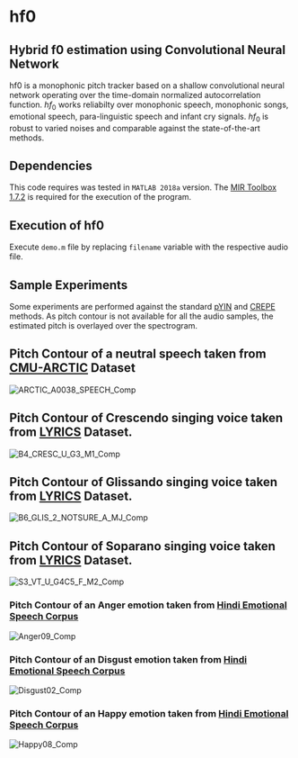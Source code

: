 # hf0
## Hybrid f0 estimation using Convolutional Neural Network

hf0 is a monophonic pitch tracker based on a shallow convolutional neural network operating over the time-domain normalized autocorrelation function. $hf_0$ works reliabilty over monophonic speech, monophonic songs, emotional speech, para-linguistic speech and infant cry signals. $hf_0$ is robust to varied noises and comparable against the state-of-the-art methods. 

## Dependencies

This code requires was tested in `MATLAB 2018a` version. The [MIR Toolbox 1.7.2](https://www.jyu.fi/hytk/fi/laitokset/mutku/en/research/materials/mirtoolbox) is required for the execution of the program.

## Execution of hf0
Execute `demo.m` file by replacing `filename` variable with the respective audio file.

## Sample Experiments
Some experiments are performed against the standard [pYIN](https://ieeexplore.ieee.org/document/6853678) and [CREPE](https://arxiv.org/abs/1802.06182) methods. As pitch contour is not available for all the audio samples, the estimated pitch is overlayed over the spectrogram.


## Pitch Contour of a neutral speech taken from [CMU-ARCTIC](http://www.festvox.org/cmu_arctic/) Dataset
![ARCTIC_A0038_SPEECH_Comp](https://user-images.githubusercontent.com/14876105/56469395-03313680-6457-11e9-9945-ee9ea78e344d.jpg)
## Pitch Contour of Crescendo singing voice taken from [LYRICS](http://tcts.fpms.ac.be/publications/papers/2013/icassp2013_obtdndatd.pdf) Dataset.
![B4_CRESC_U_G3_M1_Comp](https://user-images.githubusercontent.com/14876105/56469396-03c9cd00-6457-11e9-8909-7f86c4a113f7.jpg)
## Pitch Contour of Glissando singing voice taken from [LYRICS](http://tcts.fpms.ac.be/publications/papers/2013/icassp2013_obtdndatd.pdf) Dataset.
![B6_GLIS_2_NOTSURE_A_MJ_Comp](https://user-images.githubusercontent.com/14876105/56469398-03c9cd00-6457-11e9-855c-4ab84c0b32ea.jpg)
## Pitch Contour of Soparano singing voice taken from [LYRICS](http://tcts.fpms.ac.be/publications/papers/2013/icassp2013_obtdndatd.pdf) Dataset.
![S3_VT_U_G4C5_F_M2_Comp](https://user-images.githubusercontent.com/14876105/56469401-04626380-6457-11e9-9ec9-6ec66dcc52e7.jpg)
### Pitch Contour of an Anger emotion taken from [Hindi Emotional Speech Corpus](https://ieeexplore.ieee.org/document/5738540)
![Anger09_Comp](https://user-images.githubusercontent.com/14876105/56469394-03313680-6457-11e9-81c0-e52b4094c573.jpg)
### Pitch Contour of an Disgust emotion taken from [Hindi Emotional Speech Corpus](https://ieeexplore.ieee.org/document/5738540)
![Disgust02_Comp](https://user-images.githubusercontent.com/14876105/56469399-04626380-6457-11e9-9a67-6fc556bafc4a.jpg)
### Pitch Contour of an Happy emotion taken from [Hindi Emotional Speech Corpus](https://ieeexplore.ieee.org/document/5738540)
![Happy08_Comp](https://user-images.githubusercontent.com/14876105/56469400-04626380-6457-11e9-8113-4b0fc5ea2180.jpg)
